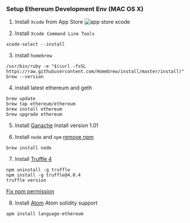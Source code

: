 ### Setup Ethereum Development Env (MAC OS X)

1) Install `Xcode` from App Store
![app store xcode](https://user-images.githubusercontent.com/35029364/36673421-da6b7390-1b56-11e8-95ad-4e55ecc73d54.png)

2) Install `Xcode Command Line Tools`
```
xcode-select --install
```

3) install `homebrew`
```
/usr/bin/ruby -e "$(curl -fsSL https://raw.githubusercontent.com/Homebrew/install/master/install)"
brew --version
```

4) install latest ethereum and geth
```
brew update
brew tap ethereum/ethereum
brew install ethereum
brew upgrade ethereum
```

5) Install [Ganache](https://github.com/trufflesuite/ganache/releases)
Install version 1.01

6) Install `node` and `npm`
[remove npm](https://docs.npmjs.com/misc/removing-npm)
```
brew install node
```

7) Install [Truffle 4](https://truffleframework.com)
```
npm uninstall -g truffle
npm install -g truffle@4.0.4
truffle version
```
[Fix npm permission](https://docs.npmjs.com/getting-started/fixing-npm-permissions)

8) Install [Atom](https://atom.io/)
Atom solidity support
```
apm install language-ethereum
```


